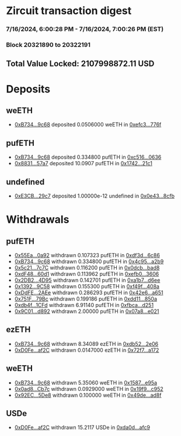 # Zircuit transaction digest
### 7/16/2024, 6:00:28 PM - 7/16/2024, 7:00:26 PM (EST)
### Block 20321890 to 20322191

## Total Value Locked: 2107998872.11 USD

# Deposits
## weETH
- [0xB734...9c68](https://etherscan.io/address/0xB734F2c15F69C32a37A54c65177F3865d9799c68) deposited 0.0506000 weETH in [0xefc3...776f](https://etherscan.io/tx/0xB734F2c15F69C32a37A54c65177F3865d9799c68)
## pufETH
- [0xB734...9c68](https://etherscan.io/address/0xB734F2c15F69C32a37A54c65177F3865d9799c68) deposited 0.334800 pufETH in [0xc516...0636](https://etherscan.io/tx/0xB734F2c15F69C32a37A54c65177F3865d9799c68)
- [0x8831...57a7](https://etherscan.io/address/0x8831e460e417011D5833d2594b6EB19aE4CD57a7) deposited 10.0907 pufETH in [0x1742...21c1](https://etherscan.io/tx/0x8831e460e417011D5833d2594b6EB19aE4CD57a7)
## undefined
- [0xE3CB...29c7](https://etherscan.io/address/0xE3CB44d6D165225053F3625f13f9A729646929c7) deposited 1.00000e-12 undefined in [0x0e43...8cfb](https://etherscan.io/tx/0xE3CB44d6D165225053F3625f13f9A729646929c7)
# Withdrawals
## pufETH
- [0x55Ea...0a92](https://etherscan.io/address/0x55Ea150e9e8646500f8F9B894eB8F935bB630a92) withdrawn 0.107323 pufETH in [0xdf3d...6c86](https://etherscan.io/tx/0x55Ea150e9e8646500f8F9B894eB8F935bB630a92)
- [0xB734...9c68](https://etherscan.io/address/0xB734F2c15F69C32a37A54c65177F3865d9799c68) withdrawn 0.334800 pufETH in [0x4c95...a2b9](https://etherscan.io/tx/0xB734F2c15F69C32a37A54c65177F3865d9799c68)
- [0x5c21...7c7C](https://etherscan.io/address/0x5c215DE2F1e37921D5783C73184092FcC2807c7C) withdrawn 0.116200 pufETH in [0x0dcb...bad8](https://etherscan.io/tx/0x5c215DE2F1e37921D5783C73184092FcC2807c7C)
- [0xdF48...60d1](https://etherscan.io/address/0xdF48CAD573470027c323123b1E66C2035aAc60d1) withdrawn 0.113962 pufETH in [0xefb0...3606](https://etherscan.io/tx/0xdF48CAD573470027c323123b1E66C2035aAc60d1)
- [0x2DB2...4D95](https://etherscan.io/address/0x2DB249d91d53ae87222A5d15Cd44c15ff53a4D95) withdrawn 0.142701 pufETH in [0xa1b7...d6ee](https://etherscan.io/tx/0x2DB249d91d53ae87222A5d15Cd44c15ff53a4D95)
- [0x1392...9C58](https://etherscan.io/address/0x1392782e55DC8BbAb71a338Fb7560EBDCAc19C58) withdrawn 0.155300 pufETH in [0xf49f...408a](https://etherscan.io/tx/0x1392782e55DC8BbAb71a338Fb7560EBDCAc19C58)
- [0xDdFE...2AEe](https://etherscan.io/address/0xDdFE9402E3Cd6913c64eF4c3B8D4d98F25582AEe) withdrawn 0.286293 pufETH in [0x42e6...a651](https://etherscan.io/tx/0xDdFE9402E3Cd6913c64eF4c3B8D4d98F25582AEe)
- [0x751F...79Bc](https://etherscan.io/address/0x751Fa51ccF05f97F7FA3EF12b3b81723f24079Bc) withdrawn 0.199186 pufETH in [0xdd11...850a](https://etherscan.io/tx/0x751Fa51ccF05f97F7FA3EF12b3b81723f24079Bc)
- [0xdb4f...1CFd](https://etherscan.io/address/0xdb4f969Eb7904A6ddf5528AE8d0E85F857991CFd) withdrawn 6.91140 pufETH in [0xfbca...d251](https://etherscan.io/tx/0xdb4f969Eb7904A6ddf5528AE8d0E85F857991CFd)
- [0x9C01...d892](https://etherscan.io/address/0x9C01b839c6091E519FD4749efA8B81E190c6d892) withdrawn 2.00000 pufETH in [0x07a8...e021](https://etherscan.io/tx/0x9C01b839c6091E519FD4749efA8B81E190c6d892)
## ezETH
- [0xB734...9c68](https://etherscan.io/address/0xB734F2c15F69C32a37A54c65177F3865d9799c68) withdrawn 8.34089 ezETH in [0xdb52...2e06](https://etherscan.io/tx/0xB734F2c15F69C32a37A54c65177F3865d9799c68)
- [0xD0Fe...af2C](https://etherscan.io/address/0xD0FeC564E7220E8124814Ad499d42508b437af2C) withdrawn 0.0147000 ezETH in [0x72f7...a172](https://etherscan.io/tx/0xD0FeC564E7220E8124814Ad499d42508b437af2C)
## weETH
- [0xB734...9c68](https://etherscan.io/address/0xB734F2c15F69C32a37A54c65177F3865d9799c68) withdrawn 5.35060 weETH in [0x1587...e95a](https://etherscan.io/tx/0xB734F2c15F69C32a37A54c65177F3865d9799c68)
- [0x0ad8...Cb7c](https://etherscan.io/address/0x0ad8B94E2bFee8043F2CF81F55475d0A6059Cb7c) withdrawn 0.0929000 weETH in [0x19f9...c952](https://etherscan.io/tx/0x0ad8B94E2bFee8043F2CF81F55475d0A6059Cb7c)
- [0x92EC...5De8](https://etherscan.io/address/0x92ECF47d2ce9BD7c45B3F807eE6fAC0C91225De8) withdrawn 0.100000 weETH in [0x49de...ad8f](https://etherscan.io/tx/0x92ECF47d2ce9BD7c45B3F807eE6fAC0C91225De8)
## USDe
- [0xD0Fe...af2C](https://etherscan.io/address/0xD0FeC564E7220E8124814Ad499d42508b437af2C) withdrawn 15.2117 USDe in [0xda0d...afc9](https://etherscan.io/tx/0xD0FeC564E7220E8124814Ad499d42508b437af2C)

